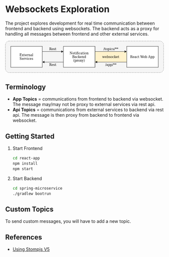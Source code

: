 # Websockets Exploration

The project explores development for real time communication between frontend and backend using websockets. The backend
acts as a proxy for handling all messages between frontend and other external services.

![Diagram](doc/websockets.png)

## Terminology

- **App Topics** = communications from frontend to backend via websocket. The message may/may not be proxy to external 
services via rest api.
- **Api Topics** = communications from external services to backend via rest api. The message is then proxy from backend 
to frontend via websocket.

## Getting Started

1. Start Frontend
   ```bash
   cd react-app
   npm install
   npm start
   ```
   
2. Start Backend
   ```bash
   cd spring-microservice
   ./gradlew bootrun
   ```

## Custom Topics

To send custom messages, you will have to add a new topic. 


## References

- [Using Stompjs V5](https://stomp-js.github.io/guide/stompjs/using-stompjs-v5.html)

